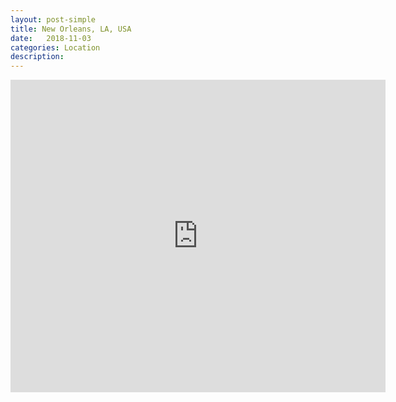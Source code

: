 ```yaml
---
layout: post-simple
title: New Orleans, LA, USA
date:   2018-11-03
categories: Location
description: 
---
```


<div class="mapouter"><div class="gmap_canvas"><iframe width="600" height="500" id="gmap_canvas" src="https://maps.google.com/maps?q=new%20orleans%2C%20la&t=&z=13&ie=UTF8&iwloc=&output=embed" frameborder="0" scrolling="no" marginheight="0" marginwidth="0"></iframe><a href="https://www.embedgooglemap.net"></a></div><style>.mapouter{text-align:right;height:500px;width:600px;}.gmap_canvas {overflow:hidden;background:none!important;height:500px;width:600px;}</style></div>